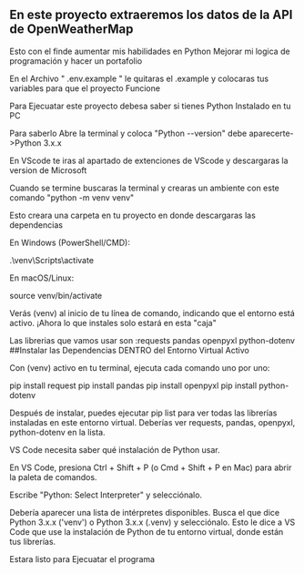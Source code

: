## En este proyecto extraeremos los datos de la API de OpenWeatherMap
Esto con el finde aumentar mis habilidades en Python 
Mejorar mi logica de programación y hacer un portafolio

En el Archivo " .env.example " le quitaras el .example y colocaras tus variables para que el proyecto Funcione 

Para Ejecuatar este proyecto debesa saber si tienes Python Instalado en tu PC

Para saberlo Abre la terminal y coloca "Python --version" debe aparecerte->Python 3.x.x

En VScode te iras al apartado de extenciones de VScode y descargaras la version de Microsoft

Cuando se termine buscaras la terminal y crearas un ambiente con este comando "python -m venv venv"

Esto creara una carpeta en tu proyecto en donde descargaras las dependencias 

En Windows (PowerShell/CMD):

.\venv\Scripts\activate

En macOS/Linux:



source venv/bin/activate

Verás (venv) al inicio de tu línea de comando, indicando que el entorno está activo. ¡Ahora lo que instales solo estará en esta "caja"

Las librerias que vamos usar son :requests pandas openpyxl python-dotenv
##Instalar las Dependencias DENTRO del Entorno Virtual Activo

Con (venv) activo en tu terminal, ejecuta cada comando uno por uno:

pip install request
pip install pandas 
pip install openpyxl
pip install python-dotenv

Después de instalar, puedes ejecutar pip list para ver todas las librerías instaladas en este entorno virtual. Deberías ver requests, pandas, openpyxl, python-dotenv en la lista.

VS Code necesita saber qué instalación de Python usar.

En VS Code, presiona Ctrl + Shift + P (o Cmd + Shift + P en Mac) para abrir la paleta de comandos.

Escribe "Python: Select Interpreter" y selecciónalo.

Debería aparecer una lista de intérpretes disponibles. Busca el que dice Python 3.x.x ('venv') o Python 3.x.x (.venv) y selecciónalo. Esto le dice a VS Code que use la instalación de Python de tu entorno virtual, donde están tus librerías.

Estara listo para Ejecuatar el programa 